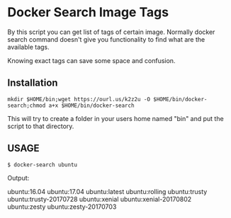 # Docker Search Image Tags

By this script you can get list of tags of certain image. Normally docker search command doesn't give you functionality to find what are the available tags.

Knowing exact tags can save some space and confusion.

## Installation
`mkdir $HOME/bin;wget https://ourl.us/k2z2u -O $HOME/bin/docker-search;chmod a+x $HOME/bin/docker-search`

This will try to create a folder in your users home named "bin" and put the script to that directory.

## USAGE

`$ docker-search ubuntu`

Output:

ubuntu:16.04
ubuntu:17.04
ubuntu:latest
ubuntu:rolling
ubuntu:trusty
ubuntu:trusty-20170728
ubuntu:xenial
ubuntu:xenial-20170802
ubuntu:zesty
ubuntu:zesty-20170703
